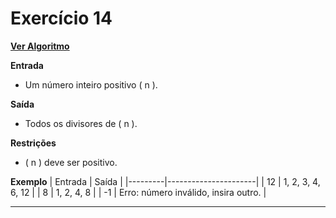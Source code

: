 # Exercício 14
[**Ver Algoritmo**](Algoritmo14.md)

**Entrada**

- Um número inteiro positivo \( n \).

**Saída**

- Todos os divisores de \( n \).

**Restrições**

- \( n \) deve ser positivo.

**Exemplo**
| Entrada | Saída                |
|---------|----------------------|
| 12      | 1, 2, 3, 4, 6, 12    |
| 8       | 1, 2, 4, 8           |
| -1      | Erro: número inválido, insira outro. |

---
